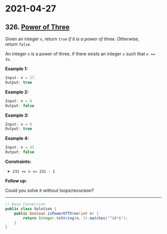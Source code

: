 # 2021-04-27

## 326. [Power of Three](https://leetcode.com/problems/power-of-three/)

Given an integer `n`, return *`true` if it is a power of three. Otherwise, return `false`*.

An integer `n` is a power of three, if there exists an integer `x` such that `n == 3x`.

**Example 1:**

```c
Input: n = 27
Output: true
```

**Example 2:**

```c
Input: n = 0
Output: false
```

**Example 3:**

```c
Input: n = 9
Output: true
```

**Example 4:**

```c
Input: n = 45
Output: false
```

**Constraints:**

- `231 <= n <= 231 - 1`

**Follow up:**

Could you solve it without loops/recursion?

---

```java
// Base Conversion
public class Solution {
    public boolean isPowerOfThree(int n) {
        return Integer.toString(n, 3).matches("^10*$");
    }
}
```
